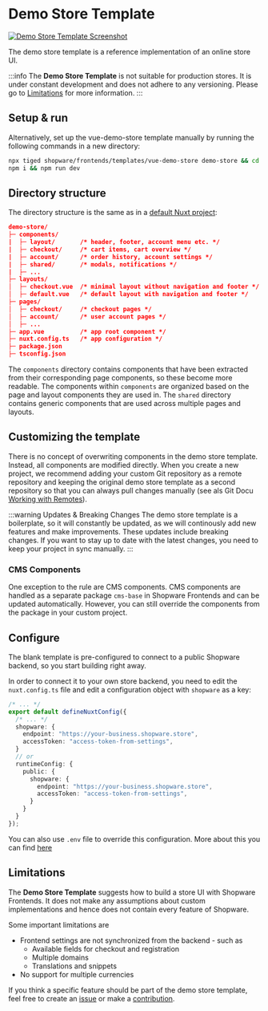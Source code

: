 <script setup>
import stackblitzIcon from '../../.assets/framework-icons/stackblitz.png';
</script>

# Demo Store Template

<a href="https://frontends-demo.vercel.app/" target="_blank"><img src="../../.assets/demo-store-template.jpg" alt="Demo Store Template Screenshot" class="border-1px border-#eeeeee rounded-md shadow-md my-8 hover:shadow-2xl hover:scale-105 transition duration-200" /></a>

The demo store template is a reference implementation of an online store UI.

:::info
The **Demo Store Template** is not suitable for production stores. It is under constant development and does not adhere to any versioning. Please go to [Limitations](#limitations) for more information.
:::

## Setup & run

<PageRef target="blank" title="Run on Stackblitz" page="https://stackblitz.com/github/shopware/frontends/tree/main/templates/vue-demo-store" sub="Open the Demo Store Template with our browser IDE in a new window" :icon="stackblitzIcon" />

Alternatively, set up the vue-demo-store template manually by running the following commands in a new directory:

```bash
npx tiged shopware/frontends/templates/vue-demo-store demo-store && cd demo-store
npm i && npm run dev
```

## Directory structure

The directory structure is the same as in a [default Nuxt project](https://nuxtjs.org/docs/get-started/directory-structure/):

```json
demo-store/
├─ components/
|  ├─ layout/       /* header, footer, account menu etc. */
|  ├─ checkout/     /* cart items, cart overview */
|  ├─ account/      /* order history, account settings */
|  ├─ shared/       /* modals, notifications */
|  ├─ ...
├─ layouts/
│  ├─ checkout.vue  /* minimal layout without navigation and footer */
│  ├─ default.vue   /* default layout with navigation and footer */
├─ pages/
│  ├─ checkout/     /* checkout pages */
│  ├─ account/      /* user account pages */
│  ├─ ...
├─ app.vue          /* app root component */
├─ nuxt.config.ts   /* app configuration */
├─ package.json
├─ tsconfig.json
```

The `components` directory contains components that have been extracted from their corresponding page components, so these become more readable. The components within `components` are organized based on the page and layout components they are used in. The `shared` directory contains generic components that are used across multiple pages and layouts.

## Customizing the template

There is no concept of overwriting components in the demo store template. Instead, all components are modified directly. When you create a new project, we recommend adding your custom Git repository as a remote repository and keeping the original demo store template as a second repository so that you can always pull changes manually (see als Git Docu [Working with Remotes](https://git-scm.com/book/en/v2/Git-Basics-Working-with-Remotes)).

:::warning Updates & Breaking Changes
The demo store template is a boilerplate, so it will constantly be updated, as we will continously add new features and make improvements. These updates include breaking changes. If you want to stay up to date with the latest changes, you need to keep your project in sync manually.
:::

### CMS Components

One exception to the rule are CMS components. CMS components are handled as a separate package `cms-base` in Shopware Frontends and can be updated automatically. However, you can still override the components from the package in your custom project.

<PageRef page="./../../framework/shopping-experiences" title="Customize CMS Components" sub="Override CMS components using the cms-base package" />

## Configure

The blank template is pre-configured to connect to a public Shopware backend, so you start building right away.

In order to connect it to your own store backend, you need to edit the `nuxt.config.ts` file and edit a configuration object with `shopware` as a key:

```ts
/* ... */
export default defineNuxtConfig({
  /* ... */
  shopware: {
    endpoint: "https://your-business.shopware.store",
    accessToken: "access-token-from-settings",
  }
  // or
  runtimeConfig: {
    public: {
      shopware: {
        endpoint: "https://your-business.shopware.store",
        accessToken: "access-token-from-settings",
      }
    }
  }
});
```

You can also use `.env` file to override this configuration. More about this you can find [here](https://nuxt.com/docs/guide/going-further/runtime-config#environment-variables)

## Limitations

The **Demo Store Template** suggests how to build a store UI with Shopware Frontends. It does not make any assumptions about custom implementations and hence does not contain every feature of Shopware.

Some important limitations are

- Frontend settings are not synchronized from the backend - such as
  - Available fields for checkout and registration
  - Multiple domains
  - Translations and snippets
- No support for multiple currencies

If you think a specific feature should be part of the demo store template, feel free to create an [issue](https://github.com/shopware/frontends/issues/new) or make a [contribution](https://github.com/shopware/frontends/pulls).
